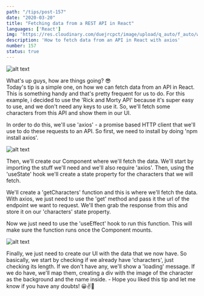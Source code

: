 ```yaml
---
path: "/tips/post-157"
date: "2020-03-20"
title: "Fetching data from a REST API in React"
languages: ['React']
img: 'https://res.cloudinary.com/duejrcpct/image/upload/q_auto/f_auto/w_1000/v1588229683/tips/157-1_u2zgyo.png'
description: 'How to fetch data from an API in React with axios'
number: 157
status: true
---
```


![alt text](https://res.cloudinary.com/duejrcpct/image/upload/q_auto/f_auto/w_1000/v1588229685/tips/157-2_pfqpli.png "Fetching data in React")

What's up guys, how are things going? 😎  
Today's tip is a simple one, on how we can fetch data from an API in React. This is something handy and that's pretty frequent for us to do. For this example, i decided to use the 'Rick and Morty API' because it's super easy to use, and we don't need any keys to use it. So, we'll fetch some characters from this API and show them in our UI.

In order to do this, we'll use 'axios' - a promise based HTTP client that we'll use to do these requests to an API. So first, we need to install by doing 'npm install axios'.

![alt text](https://res.cloudinary.com/duejrcpct/image/upload/q_auto/f_auto/w_1000/v1588229684/tips/157-3_n6xkd4.png "Fetching data in React")

Then, we'll create our Component where we'll fetch the data. We'll start by importing the stuff we'll need and we'll also require 'axios'. Then, using the 'useState' hook we'll create a state property for the characters that we will fetch.

We'll create a 'getCharacters' function and this is where we'll fetch the data. With axios, we just need to use the 'get' method and pass it the url of the endpoint we want to request. We'll then grab the response from this and store it on our 'characters' state property.

Now we just need to use the 'useEffect' hook to run this function. This will make sure the function runs once the Component mounts.

![alt text](https://res.cloudinary.com/duejrcpct/image/upload/q_auto/f_auto/w_1000/v1588229685/tips/157-4_g1rf07.png "Fetching data in React - CSS")

Finally, we just need to create our UI with the data that we now have. So basically, we start by checking if we already have 'characters', just checking its length. If we don't have any, we'll show a 'loading' message. If we do have, we'll map them, creating a div with the image of the character as the background and the name inside. -
Hope you liked this tip and let me know if you have any doubts! 😀✌️🎉

